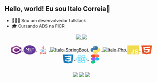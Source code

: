 ## Hello, world! Eu sou Italo Correia👋

- 🧑🏻‍💻 Sou um desenvolvedor fullstack <br>
- 🎓 Cursando ADS na FICR <br>

<!--CARDS-->
<div align="center">
  <a href="https://github.com/italocaraujo">
  <img height="180em" src="https://github-readme-stats.vercel.app/api?username=italocaraujo&show_icons=true&theme=dark&hide_border=false&include_all_commits=false&count_private=false"/>
  <img height="180em" src="https://github-readme-stats.vercel.app/api/top-langs/?username=italocaraujo&theme=dark&hide_border=false&include_all_commits=false&count_private=false&layout=compact"/>
</div>

<div style="display: inline_block" align="center"><br>
  <!--BACKEND-->
  <img align="center" alt="Italo-Csharp" height="30" width="40" src="https://raw.githubusercontent.com/devicons/devicon/master/icons/csharp/csharp-original.svg">
  <img align="center" alt="Italo-Dotnetcore" height="30" width="40" src="https://raw.githubusercontent.com/devicons/devicon/master/icons/dotnetcore/dotnetcore-original.svg">
  <img align="center" alt="Italo-Java" height="30" width="40" src="https://raw.githubusercontent.com/devicons/devicon/master/icons/java/java-original-wordmark.svg">
  <img align="center" alt="Italo-SpringBoot" height="30" width="40" src="https://cdn.jsdelivr.net/gh/devicons/devicon/icons/spring/spring-original-wordmark.svg">
  <img align="center" alt="Italo-Python" height="30" width="40" src="https://raw.githubusercontent.com/devicons/devicon/master/icons/python/python-original.svg">
  <img align="center" alt="Italo-Php" height="30" width="40" src="https://cdn.jsdelivr.net/gh/devicons/devicon@latest/icons/php/php-original.svg" />

  <!--FRONTEND-->
  <img align="center" alt="Italo-Js" height="30" width="40" src="https://raw.githubusercontent.com/devicons/devicon/master/icons/javascript/javascript-plain.svg">
  <img align="center" alt="Italo-HTML" height="30" width="40" src="https://raw.githubusercontent.com/devicons/devicon/master/icons/html5/html5-original.svg">
  <img align="center" alt="Italo-CSS" height="30" width="40" src="https://raw.githubusercontent.com/devicons/devicon/master/icons/css3/css3-original.svg">
  <img align="center" alt="Italo-React" height="30" width="40" src="https://raw.githubusercontent.com/devicons/devicon/master/icons/react/react-original.svg">
  <img align="center" alt="Italo-Figma" height="30" width="40" src="https://raw.githubusercontent.com/devicons/devicon/master/icons/figma/figma-original.svg">
</div>

##

<!--LINKS-->
<div align="center"> 
  <a href="https://instagram.com/italocaraujo" target="_blank"><img src="https://img.shields.io/badge/-Instagram-%23E4405F?style=for-the-badge&logo=instagram&logoColor=white" target="_blank"></a>
  <a href = "mailto:italocdaraujo@gmail.com"><img src="https://img.shields.io/badge/Gmail-D14836?style=for-the-badge&logo=gmail&logoColor=white" target="_blank"></a>
  <a href="https://www.linkedin.com/in/italocaraujo/" target="_blank"><img src="https://img.shields.io/badge/-LinkedIn-%230077B5?style=for-the-badge&logo=linkedin&logoColor=white" target="_blank"></a> 
</div>

